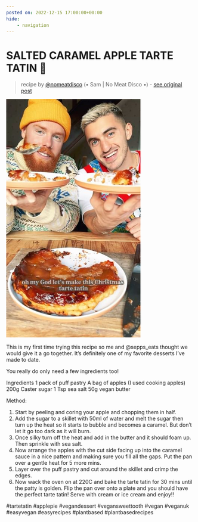 ```yaml
---
posted on: 2022-12-15 17:00:00+00:00
hide:
    - navigation
---
```


# SALTED CARAMEL APPLE TARTE TATIN 🥧  

> recipe by [@nomeatdisco](https://www.instagram.com/nomeatdisco/) 
(• Sam | No Meat Disco •) - [see original post](https://instagram.com/p/CmMjXPPK6Tv)

![](../img/nomeatdisco_15-12-2022_1712.png)


This is my first time trying this recipe so me and @sepps_eats thought we would give it a go together. It’s definitely one of my favorite desserts I’ve made to date. 

You really do only need a few ingredients too! 

Ingredients
1 pack of puff pastry 
A bag of apples (I used cooking apples)
200g Caster sugar
1 Tsp sea salt
50g vegan butter

Method:
1. Start by peeling and coring your apple and chopping them in half.
2. Add the sugar to a skillet with 50ml of water and melt the sugar then turn up the heat so it starts to bubble and becomes a caramel. But don’t let it go too dark as it will burn.
3. Once silky turn off the heat and add in the butter and it should foam up. Then sprinkle with sea salt.
4. Now arrange the apples with the cut side facing up into the caramel sauce in a nice pattern and making sure you fill all the gaps. Put the pan over a gentle heat for 5 more mins. 
5. Layer over the puff pastry and cut around the skillet and crimp the edges.
6. Now wack the oven on at 220C and bake the tarte tatin for 30 mins until the patty is golden. Flip the pan over onto a plate and you should have the perfect tarte tatin! Serve with cream or ice cream and enjoy!!

\#tartetatin \#applepie \#vegandessert \#vegansweettooth \#vegan \#veganuk \#easyvegan \#easyrecipes \#plantbased \#plantbasedrecipes 